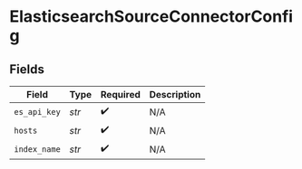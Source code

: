 # ElasticsearchSourceConnectorConfig


## Fields

| Field              | Type               | Required           | Description        |
| ------------------ | ------------------ | ------------------ | ------------------ |
| `es_api_key`       | *str*              | :heavy_check_mark: | N/A                |
| `hosts`            | *str*              | :heavy_check_mark: | N/A                |
| `index_name`       | *str*              | :heavy_check_mark: | N/A                |